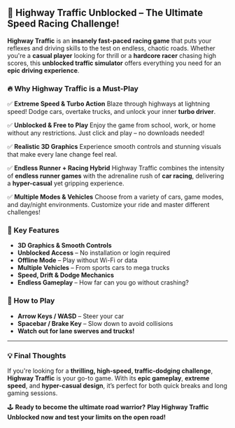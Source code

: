## 🚗 Highway Traffic Unblocked – The Ultimate Speed Racing Challenge!

**Highway Traffic** is an **insanely fast-paced racing game** that puts your reflexes and driving skills to the test on endless, chaotic roads. Whether you're a **casual player** looking for thrill or a **hardcore racer** chasing high scores, this **unblocked traffic simulator** offers everything you need for an **epic driving experience**.

### 🔥 Why Highway Traffic is a Must-Play

✅ **Extreme Speed & Turbo Action**
Blaze through highways at lightning speed! Dodge cars, overtake trucks, and unlock your inner **turbo driver**.

✅ **Unblocked & Free to Play**
Enjoy the game from school, work, or home without any restrictions. Just click and play – no downloads needed!

✅ **Realistic 3D Graphics**
Experience smooth controls and stunning visuals that make every lane change feel real.

✅ **Endless Runner + Racing Hybrid**
Highway Traffic combines the intensity of **endless runner games** with the adrenaline rush of **car racing**, delivering a **hyper-casual** yet gripping experience.

✅ **Multiple Modes & Vehicles**
Choose from a variety of cars, game modes, and day/night environments. Customize your ride and master different challenges!

### 🚦 Key Features

* **3D Graphics & Smooth Controls**
* **Unblocked Access** – No installation or login required
* **Offline Mode** – Play without Wi-Fi or data
* **Multiple Vehicles** – From sports cars to mega trucks
* **Speed, Drift & Dodge Mechanics**
* **Endless Gameplay** – How far can you go without crashing?

### 🏁 How to Play

* **Arrow Keys / WASD** – Steer your car
* **Spacebar / Brake Key** – Slow down to avoid collisions
* **Watch out for lane swerves and trucks!**

---

### 💡 Final Thoughts

If you're looking for a **thrilling, high-speed, traffic-dodging challenge**, **Highway Traffic** is your go-to game. With its **epic gameplay**, **extreme speed**, and **hyper-casual design**, it’s perfect for both quick breaks and long gaming sessions.

🕹️ **Ready to become the ultimate road warrior?**
**Play Highway Traffic Unblocked now and test your limits on the open road!**
